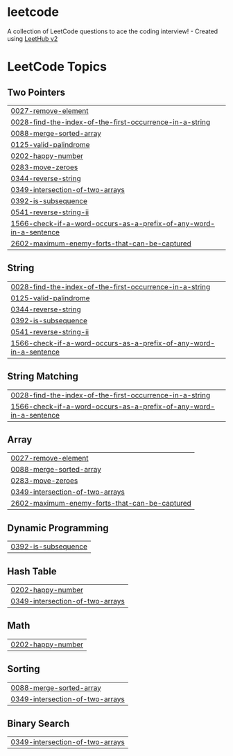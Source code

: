 # leetcode
A collection of LeetCode questions to ace the coding interview! - Created using [LeetHub v2](https://github.com/arunbhardwaj/LeetHub-2.0)

<!---LeetCode Topics Start-->
# LeetCode Topics
## Two Pointers
|  |
| ------- |
| [0027-remove-element](https://github.com/santoshkunwar8/leetcode/tree/master/0027-remove-element) |
| [0028-find-the-index-of-the-first-occurrence-in-a-string](https://github.com/santoshkunwar8/leetcode/tree/master/0028-find-the-index-of-the-first-occurrence-in-a-string) |
| [0088-merge-sorted-array](https://github.com/santoshkunwar8/leetcode/tree/master/0088-merge-sorted-array) |
| [0125-valid-palindrome](https://github.com/santoshkunwar8/leetcode/tree/master/0125-valid-palindrome) |
| [0202-happy-number](https://github.com/santoshkunwar8/leetcode/tree/master/0202-happy-number) |
| [0283-move-zeroes](https://github.com/santoshkunwar8/leetcode/tree/master/0283-move-zeroes) |
| [0344-reverse-string](https://github.com/santoshkunwar8/leetcode/tree/master/0344-reverse-string) |
| [0349-intersection-of-two-arrays](https://github.com/santoshkunwar8/leetcode/tree/master/0349-intersection-of-two-arrays) |
| [0392-is-subsequence](https://github.com/santoshkunwar8/leetcode/tree/master/0392-is-subsequence) |
| [0541-reverse-string-ii](https://github.com/santoshkunwar8/leetcode/tree/master/0541-reverse-string-ii) |
| [1566-check-if-a-word-occurs-as-a-prefix-of-any-word-in-a-sentence](https://github.com/santoshkunwar8/leetcode/tree/master/1566-check-if-a-word-occurs-as-a-prefix-of-any-word-in-a-sentence) |
| [2602-maximum-enemy-forts-that-can-be-captured](https://github.com/santoshkunwar8/leetcode/tree/master/2602-maximum-enemy-forts-that-can-be-captured) |
## String
|  |
| ------- |
| [0028-find-the-index-of-the-first-occurrence-in-a-string](https://github.com/santoshkunwar8/leetcode/tree/master/0028-find-the-index-of-the-first-occurrence-in-a-string) |
| [0125-valid-palindrome](https://github.com/santoshkunwar8/leetcode/tree/master/0125-valid-palindrome) |
| [0344-reverse-string](https://github.com/santoshkunwar8/leetcode/tree/master/0344-reverse-string) |
| [0392-is-subsequence](https://github.com/santoshkunwar8/leetcode/tree/master/0392-is-subsequence) |
| [0541-reverse-string-ii](https://github.com/santoshkunwar8/leetcode/tree/master/0541-reverse-string-ii) |
| [1566-check-if-a-word-occurs-as-a-prefix-of-any-word-in-a-sentence](https://github.com/santoshkunwar8/leetcode/tree/master/1566-check-if-a-word-occurs-as-a-prefix-of-any-word-in-a-sentence) |
## String Matching
|  |
| ------- |
| [0028-find-the-index-of-the-first-occurrence-in-a-string](https://github.com/santoshkunwar8/leetcode/tree/master/0028-find-the-index-of-the-first-occurrence-in-a-string) |
| [1566-check-if-a-word-occurs-as-a-prefix-of-any-word-in-a-sentence](https://github.com/santoshkunwar8/leetcode/tree/master/1566-check-if-a-word-occurs-as-a-prefix-of-any-word-in-a-sentence) |
## Array
|  |
| ------- |
| [0027-remove-element](https://github.com/santoshkunwar8/leetcode/tree/master/0027-remove-element) |
| [0088-merge-sorted-array](https://github.com/santoshkunwar8/leetcode/tree/master/0088-merge-sorted-array) |
| [0283-move-zeroes](https://github.com/santoshkunwar8/leetcode/tree/master/0283-move-zeroes) |
| [0349-intersection-of-two-arrays](https://github.com/santoshkunwar8/leetcode/tree/master/0349-intersection-of-two-arrays) |
| [2602-maximum-enemy-forts-that-can-be-captured](https://github.com/santoshkunwar8/leetcode/tree/master/2602-maximum-enemy-forts-that-can-be-captured) |
## Dynamic Programming
|  |
| ------- |
| [0392-is-subsequence](https://github.com/santoshkunwar8/leetcode/tree/master/0392-is-subsequence) |
## Hash Table
|  |
| ------- |
| [0202-happy-number](https://github.com/santoshkunwar8/leetcode/tree/master/0202-happy-number) |
| [0349-intersection-of-two-arrays](https://github.com/santoshkunwar8/leetcode/tree/master/0349-intersection-of-two-arrays) |
## Math
|  |
| ------- |
| [0202-happy-number](https://github.com/santoshkunwar8/leetcode/tree/master/0202-happy-number) |
## Sorting
|  |
| ------- |
| [0088-merge-sorted-array](https://github.com/santoshkunwar8/leetcode/tree/master/0088-merge-sorted-array) |
| [0349-intersection-of-two-arrays](https://github.com/santoshkunwar8/leetcode/tree/master/0349-intersection-of-two-arrays) |
## Binary Search
|  |
| ------- |
| [0349-intersection-of-two-arrays](https://github.com/santoshkunwar8/leetcode/tree/master/0349-intersection-of-two-arrays) |
<!---LeetCode Topics End-->